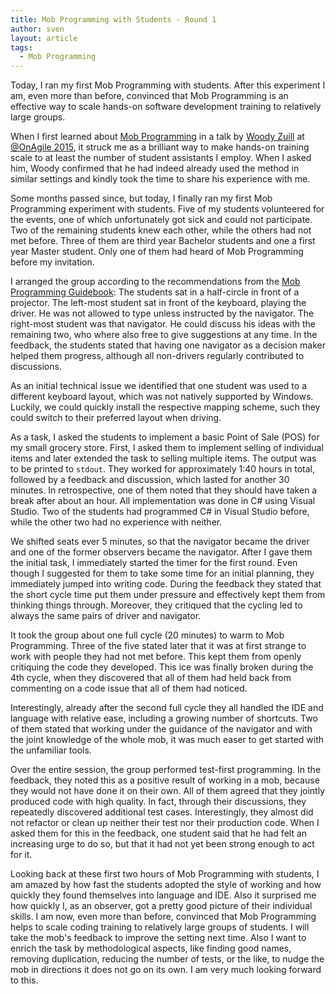 ```yaml
---
title: Mob Programming with Students - Round 1
author: sven
layout: article
tags:
  - Mob Programming
---
```

Today, I ran my first Mob Programming with students. After this experiment I am, even more than before, convinced that Mob Programming is an effective way to scale hands-on software development training to relatively large groups.

<!-- more -->

When I first learned about [Mob Programming][1] in a talk by [Woody Zuill][2] at [@OnAgile 2015][3], it struck me as a brilliant way to make hands-on training scale to at least the number of student assistants I employ. When I asked him, Woody confirmed that he had indeed already used the method in similar settings and kindly took the time to share his experience with me. 

Some months passed since, but today, I finally ran my first Mob Programming experiment with students. Five of my students volunteered for the events, one of which unfortunately got sick and could not participate. Two of the remaining students knew each other, while the others had not met before. Three of them are third year Bachelor students and one a first year Master student. Only one of them had heard of Mob Programming before my invitation.

I arranged the group according to the recommendations from the [Mob Programming Guidebook][4]: The students sat in a half-circle in front of a projector. The left-most student sat in front of the keyboard, playing the driver. He was not allowed to type unless instructed by the navigator. The right-most student was that navigator. He could discuss his ideas with the remaining two, who where also free to give suggestions at any time. In the feedback, the students stated that having one navigator as a decision maker helped them progress, although all non-drivers regularly contributed to discussions.

As an initial technical issue we identified that one student was used to a different keyboard layout, which was not natively supported by Windows. Luckily, we could quickly install the respective mapping scheme, such they could switch to their preferred layout when driving.

As a task, I asked the students to implement a basic Point of Sale (POS) for my small grocery store. First, I asked them to implement selling of individual items and later extended the task to selling multiple items. The output was to be printed to `stdout`. They worked for approximately 1:40 hours in total, followed by a feedback and discussion, which lasted for another 30 minutes. In retrospective, one of them noted that they should have taken a break after about an hour. All implementation was done in C# using Visual Studio. Two of the students had programmed C# in Visual Studio before, while the other two had no experience with neither.

We shifted seats ever 5 minutes, so that the navigator became the driver and one of the former observers became the navigator. After I gave them the initial task, I immediately started the timer for the first round. Even though I suggested for them to take some time for an initial planning, they immediately jumped into writing code. During the feedback they stated that the short cycle time put them under pressure and effectively kept them from thinking things through. Moreover, they critiqued that the cycling led to always the same pairs of driver and navigator.

It took the group about one full cycle (20 minutes) to warm to Mob Programming. Three of the five stated later that it was at first strange to work with people they had not met before. This kept them from openly critiquing the code they developed. This ice was finally broken during the 4th cycle, when they discovered that all of them had held back from commenting on a code issue that all of them had noticed.

Interestingly, already after the second full cycle they all handled the IDE and language with relative ease, including a growing number of shortcuts. Two of them stated that working under the guidance of the navigator and with the joint knowledge of the whole mob, it was much easer to get started with the unfamiliar tools.

Over the entire session, the group performed test-first programming. In the feedback, they noted this as a positive result of working in a mob, because they would not have done it on their own. All of them agreed that they jointly produced code with high quality. In fact, through their discussions, they repeatedly discovered additional test cases. Interestingly, they almost did not refactor or clean up neither their test nor their production code. When I asked them for this in the feedback, one student said that he had felt an increasing urge to do so, but that it had not yet been strong enough to act for it.

Looking back at these first two hours of Mob Programming with students, I am amazed by how fast the students adopted the style of working and how quickly they found themselves into language and IDE. Also it surprised me how quickly I, as an observer, got a pretty good picture of their individual skills. I am now, even more than before, convinced that Mob Programming helps to scale coding training to relatively large groups of students. I will take the mob's feedback to improve the setting next time. Also I want to enrich the task by methodological aspects, like finding good names, removing duplication, reducing the number of tests, or the like, to nudge the mob in directions it does not go on its own. I am very much looking forward to this.

 [1]: http://mobprogramming.org/mob-programming-basics/
 [2]: http://zuill.us/WoodyZuill/
 [3]: http://www.agilealliance.org/programs/onagile-virtual-conference/
 [4]: https://leanpub.com/mobprogrammingguidebook